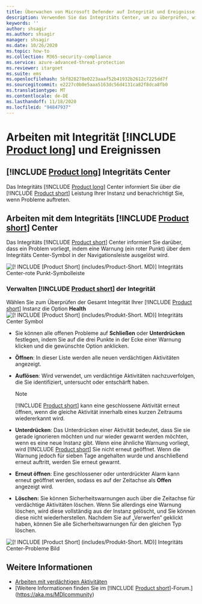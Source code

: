 ```yaml
---
title: Überwachen von Microsoft Defender auf Integrität und Ereignisse des Identitäts Systems
description: Verwenden Sie das Integritäts Center, um zu überprüfen, wie der Microsoft Defender für Identity-Dienst funktioniert, und dass Sie über mögliche Probleme informiert werden und Systemereignisse in der Ereignisanzeige anzeigen können.
keywords: ''
author: shsagir
ms.author: shsagir
manager: shsagir
ms.date: 10/26/2020
ms.topic: how-to
ms.collection: M365-security-compliance
ms.service: azure-advanced-threat-protection
ms.reviewer: itargoet
ms.suite: ems
ms.openlocfilehash: 5bf828278e0223aaaf52b41932b2612c7225dd7f
ms.sourcegitcommit: e2227c0b0e5aaa5163dc56d4131ca82f8dca8fb0
ms.translationtype: MT
ms.contentlocale: de-DE
ms.lasthandoff: 11/18/2020
ms.locfileid: "94847937"
---
```

# <a name="work-with-product-long-health-and-events"></a>Arbeiten mit Integrität [!INCLUDE [Product long](includes/product-long.md)] und Ereignissen

## <a name="product-long-health-center"></a>[!INCLUDE [Product long](includes/product-long.md)] Integritäts Center

Das Integritäts [!INCLUDE [Product long](includes/product-long.md)] Center informiert Sie über die [!INCLUDE [Product short](includes/product-short.md)] Leistung Ihrer Instanz und benachrichtigt Sie, wenn Probleme auftreten.

## <a name="working-with-the-product-short-health-center"></a>Arbeiten mit dem Integritäts [!INCLUDE [Product short](includes/product-short.md)] Center

Das Integritäts [!INCLUDE [Product short](includes/product-short.md)] Center informiert Sie darüber, dass ein Problem vorliegt, indem eine Warnung (ein roter Punkt) über dem Integritäts Center-Symbol in der Navigationsleiste ausgelöst wird.

![[! INCLUDE [Product Short] (includes/Product-Short. MD)] Integritäts Center-rote Punkt-Symbolleiste](media/health-bar.png)

### <a name="managing-product-short-health"></a>Verwalten [!INCLUDE [Product short](includes/product-short.md)] der Integrität

Wählen Sie zum Überprüfen der Gesamt Integrität Ihrer [!INCLUDE [Product short](includes/product-short.md)] Instanz die Option **Health** ![ [! INCLUDE [Product Short] (includes/Produkt-Short. MD)] Integritäts Center Symbol](media/red-dot.png)

- Sie können alle offenen Probleme auf **Schließen** oder **Unterdrücken** festlegen, indem Sie auf die drei Punkte in der Ecke einer Warnung klicken und die gewünschte Option anklicken.

- **Öffnen**: In dieser Liste werden alle neuen verdächtigen Aktivitäten angezeigt.

- **Auflösen**: Wird verwendet, um verdächtige Aktivitäten nachzuverfolgen, die Sie identifiziert, untersucht oder entschärft haben.

    > [!NOTE]
    > [!INCLUDE [Product short](includes/product-short.md)] kann eine geschlossene Aktivität erneut öffnen, wenn die gleiche Aktivität innerhalb eines kurzen Zeitraums wiedererkannt wird.

- **Unterdrücken**: Das Unterdrücken einer Aktivität bedeutet, dass Sie sie gerade ignorieren möchten und nur wieder gewarnt werden möchten, wenn es eine neue Instanz gibt. Wenn eine ähnliche Warnung vorliegt, wird [!INCLUDE [Product short](includes/product-short.md)] Sie nicht erneut geöffnet. Wenn die Warnung jedoch für sieben Tage angehalten wurde und anschließend erneut auftritt, werden Sie erneut gewarnt.

- **Erneut öffnen**: Eine geschlossener oder unterdrückter Alarm kann erneut geöffnet werden, sodass es auf der Zeitachse als **Offen** angezeigt wird.

- **Löschen:** Sie können Sicherheitswarnungen auch über die Zeitachse für verdächtige Aktivitäten löschen. Wenn Sie allerdings eine Warnung löschen, wird diese vollständig aus der Instanz gelöscht, und Sie können diese nicht wiederherstellen. Nachdem Sie auf „Verwerfen“ geklickt haben, können Sie alle Sicherheitswarnungen für den gleichen Typ löschen.

![[! INCLUDE [Product Short] (includes/Produkt-Short. MD)] Integritäts Center-Probleme Bild](media/health-issue.png)

## <a name="see-also"></a>Weitere Informationen

- [Arbeiten mit verdächtigen Aktivitäten](working-with-suspicious-activities.md)
- [Weitere Informationen finden Sie im [!INCLUDE [Product short](includes/product-short.md)]-Forum.](https://aka.ms/MDIcommunity)
